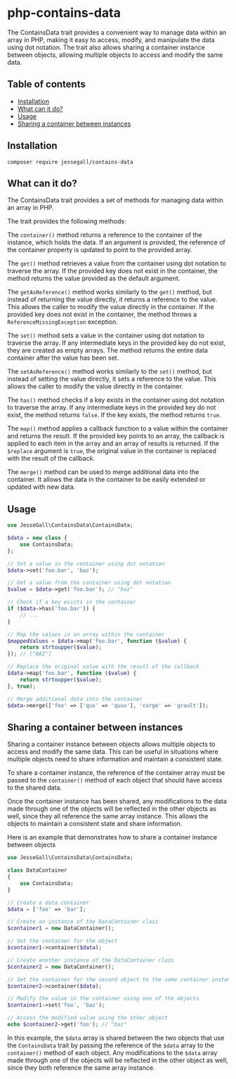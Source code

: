 # php-contains-data

The ContainsData trait provides a convenient way to manage data within an array in PHP, making it easy to access, modify, and manipulate the data using dot notation. 
The trait also allows sharing a container instance between objects, allowing multiple objects to access and modify the same data.

## Table of contents

- [Installation](#installation)
- [What can it do?](#what-can-it-do)
- [Usage](#usage)
- [Sharing a container between instances](#sharing-a-container-between-instances)

## Installation

```
composer require jessegall/contains-data
```

## What can it do?

The ContainsData trait provides a set of methods for managing data within an array in PHP.

The trait provides the following methods:

The `container()` method returns a reference to the container of the instance, which holds the data. If an argument is provided, the reference of the container property is updated to point to the provided array.

The `get()` method retrieves a value from the container using dot notation to traverse the array. If the provided key does not exist in the container, the method returns the value provided as the default argument.

The `getAsReference()` method works similarly to the `get()` method, but instead of returning the value directly, it returns a reference to the value. This allows the caller to modify the value directly in the container. If the provided key does not exist in the container, the method throws a `ReferenceMissingException` exception.

The `set()` method sets a value in the container using dot notation to traverse the array. If any intermediate keys in the provided key do not exist, they are created as empty arrays. The method returns the entire data container after the value has been set.

The `setAsReference()` method works similarly to the `set()` method, but instead of setting the value directly, it sets a reference to the value. This allows the caller to modify the value directly in the container.

The `has()` method checks if a key exists in the container using dot notation to traverse the array. If any intermediate keys in the provided key do not exist, the method returns `false`. If the key exists, the method returns `true`.

The `map()` method applies a callback function to a value within the container and returns the result. If the provided key points to an array, the callback is applied to each item in the array and an array of results is returned. If the `$replace` argument is `true`, the original value in the container is replaced with the result of the callback.

The `merge()` method can be used to merge additional data into the container. It allows the data in the container to be easily extended or updated with new data.


## Usage

```php
use JesseGall\ContainsData\ContainsData;

$data = new class {
    use ContainsData;
};

// Set a value in the container using dot notation
$data->set('foo.bar', 'baz');

// Get a value from the container using dot notation
$value = $data->get('foo.bar'); // "baz"

// Check if a key exists in the container
if ($data->has('foo.bar')) {
    // ...
}

// Map the values in an array within the container
$mappedValues = $data->map('foo.bar', function ($value) {
    return strtoupper($value);
}); // ["BAZ"]

// Replace the original value with the result of the callback
$data->map('foo.bar', function ($value) {
    return strtoupper($value);
}, true);

// Merge additional data into the container
$data->merge(['foo' => ['qux' => 'quux'], 'corge' => 'grault']);

```

## Sharing a container between instances

Sharing a container instance between objects allows multiple objects to access and modify the same data. This can be useful in situations where multiple objects need to share information and maintain a consistent state.

To share a container instance, the reference of the container array must be passed to the `container()` method of each object that should have access to the shared data.

Once the container instance has been shared, any modifications to the data made through one of the objects will be reflected in the other objects as well, since they all reference the same array instance. This allows the objects to maintain a consistent state and share information.

Here is an example that demonstrates how to share a container instance between objects
```php
use JesseGall\ContainsData\ContainsData;

class DataContainer
{
    use ContainsData;
}

// Create a data container
$data = ['foo' => 'bar'];

// Create an instance of the DataContainer class
$container1 = new DataContainer();

// Set the container for the object
$container1->container($data);

// Create another instance of the DataContainer class
$container2 = new DataContainer();

// Set the container for the second object to the same container instance
$container2->container($data);

// Modify the value in the container using one of the objects
$container1->set('foo', 'baz');

// Access the modified value using the other object
echo $container2->get('foo'); // "baz"
````
In this example, the `$data` array is shared between the two objects that use the `ContainsData` trait by passing the reference of the `$data` array to the `container()` method of each object. Any modifications to the `$data` array made through one of the objects will be reflected in the other object as well, since they both reference the same array instance.
